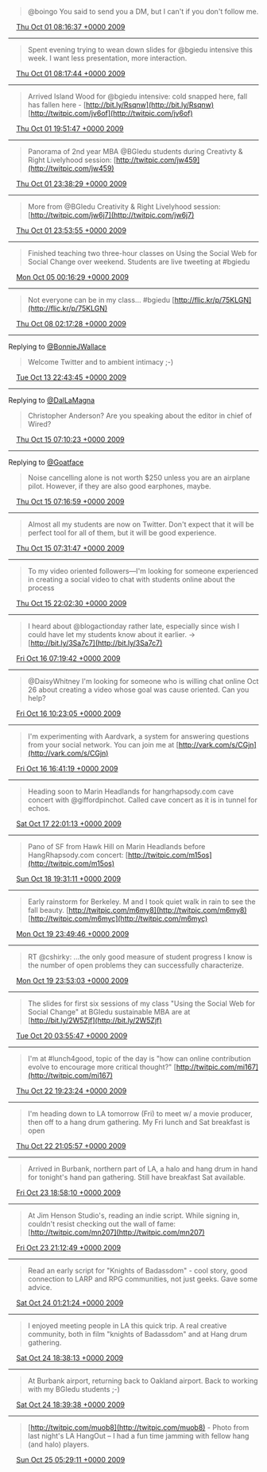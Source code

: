 > @boingo You said to send you a DM, but I can't if you don't follow me.

<img src="../../media/tweet.ico" width="12" /> [Thu Oct 01 08:16:37 +0000 2009](https://twitter.com/ChristopherA/status/4520249957)

----

> Spent evening trying to wean down slides for @bgiedu intensive this week. I want less presentation, more interaction.

<img src="../../media/tweet.ico" width="12" /> [Thu Oct 01 08:17:44 +0000 2009](https://twitter.com/ChristopherA/status/4520261549)

----

> Arrived Island Wood for @bgiedu intensive: cold snapped here, fall has fallen here - [http://bit.ly/Rsqnw](http://bit.ly/Rsqnw) [http://twitpic.com/jv6of](http://twitpic.com/jv6of)

<img src="../../media/tweet.ico" width="12" /> [Thu Oct 01 19:51:47 +0000 2009](https://twitter.com/ChristopherA/status/4533069246)

----

> Panorama of 2nd year MBA @BGIedu students during Creativty & Right Livelyhood session:  [http://twitpic.com/jw459](http://twitpic.com/jw459)

<img src="../../media/tweet.ico" width="12" /> [Thu Oct 01 23:38:29 +0000 2009](https://twitter.com/ChristopherA/status/4538171948)

----

> More from @BGIedu Creativity & Right Livelyhood session:  [http://twitpic.com/jw6j7](http://twitpic.com/jw6j7)

<img src="../../media/tweet.ico" width="12" /> [Thu Oct 01 23:53:55 +0000 2009](https://twitter.com/ChristopherA/status/4538536634)

----

> Finished teaching two three-hour classes on Using the Social Web for Social Change over weekend. Students are live tweeting at #bgiedu

<img src="../../media/tweet.ico" width="12" /> [Mon Oct 05 00:16:29 +0000 2009](https://twitter.com/ChristopherA/status/4615534156)

----

> Not everyone can be in my class... #bgiedu [http://flic.kr/p/75KLGN](http://flic.kr/p/75KLGN)

<img src="../../media/tweet.ico" width="12" /> [Thu Oct 08 02:17:28 +0000 2009](https://twitter.com/ChristopherA/status/4698837931)

----

Replying to [@BonnieJWallace](https://twitter.com/BonnieJWallace/status/4843942989)

> Welcome Twitter and to ambient intimacy ;-)

<img src="../../media/tweet.ico" width="12" /> [Tue Oct 13 22:43:45 +0000 2009](https://twitter.com/ChristopherA/status/4846698836)

----

Replying to [@DalLaMagna](https://twitter.com/DalLaMagna/status/4633748426)

> Christopher Anderson? Are you speaking about the editor in chief of Wired?

<img src="../../media/tweet.ico" width="12" /> [Thu Oct 15 07:10:23 +0000 2009](https://twitter.com/ChristopherA/status/4883580406)

----

Replying to [@Goatface](https://twitter.com/Goatface/status/4845386972)

> Noise cancelling alone is not worth $250 unless you are an airplane pilot. However, if they are also good earphones, maybe.

<img src="../../media/tweet.ico" width="12" /> [Thu Oct 15 07:16:59 +0000 2009](https://twitter.com/ChristopherA/status/4883654382)

----

> Almost all my students are now on Twitter. Don't expect that it will be perfect tool for all of them, but it will be good experience.

<img src="../../media/tweet.ico" width="12" /> [Thu Oct 15 07:31:47 +0000 2009](https://twitter.com/ChristopherA/status/4883816869)

----

> To my video oriented followers—I'm looking for someone experienced in creating a social video to chat with students online about the process

<img src="../../media/tweet.ico" width="12" /> [Thu Oct 15 22:02:30 +0000 2009](https://twitter.com/ChristopherA/status/4899678400)

----

> I heard about @blogactionday rather late, especially since wish I could have let my students know about it earlier. -&gt; [http://bit.ly/3Sa7c7](http://bit.ly/3Sa7c7)

<img src="../../media/tweet.ico" width="12" /> [Fri Oct 16 07:19:42 +0000 2009](https://twitter.com/ChristopherA/status/4910701128)

----

> @DaisyWhitney I'm looking for someone who is willing chat online Oct 26 about creating a video whose goal was cause oriented. Can you help?

<img src="../../media/tweet.ico" width="12" /> [Fri Oct 16 10:23:05 +0000 2009](https://twitter.com/ChristopherA/status/4912730829)

----

> I'm experimenting with Aardvark, a system for answering questions from your social network. You can join me at [http://vark.com/s/CGjn](http://vark.com/s/CGjn)

<img src="../../media/tweet.ico" width="12" /> [Fri Oct 16 16:41:19 +0000 2009](https://twitter.com/ChristopherA/status/4919949264)

----

> Heading soon to Marin Headlands for hangrhapsody.com cave concert with @giffordpinchot. Called cave concert as it is in tunnel for echos.

<img src="../../media/tweet.ico" width="12" /> [Sat Oct 17 22:01:13 +0000 2009](https://twitter.com/ChristopherA/status/4952120127)

----

> Pano of SF from Hawk Hill on Marin Headlands before HangRhapsody.com concert:  [http://twitpic.com/m15os](http://twitpic.com/m15os)

<img src="../../media/tweet.ico" width="12" /> [Sun Oct 18 19:31:11 +0000 2009](https://twitter.com/ChristopherA/status/4972269430)

----

> Early rainstorm for Berkeley. M and I took quiet walk in rain to see the fall beauty. [http://twitpic.com/m6my8](http://twitpic.com/m6my8) [http://twitpic.com/m6myc](http://twitpic.com/m6myc)

<img src="../../media/tweet.ico" width="12" /> [Mon Oct 19 23:49:46 +0000 2009](https://twitter.com/ChristopherA/status/5004277553)

----

> RT @cshirky: ...the only good measure of student progress I know is the number of open problems they can successfully characterize.

<img src="../../media/tweet.ico" width="12" /> [Mon Oct 19 23:53:03 +0000 2009](https://twitter.com/ChristopherA/status/5004356005)

----

> The slides for first six sessions of my class "Using the Social Web for Social Change" at BGIedu sustainable MBA are at [http://bit.ly/2W5Zjf](http://bit.ly/2W5Zjf)

<img src="../../media/tweet.ico" width="12" /> [Tue Oct 20 03:55:47 +0000 2009](https://twitter.com/ChristopherA/status/5010217265)

----

> I'm at #lunch4good, topic of the day is "how can online contribution evolve to encourage more critical thought?" [http://twitpic.com/mi167](http://twitpic.com/mi167)

<img src="../../media/tweet.ico" width="12" /> [Thu Oct 22 19:23:24 +0000 2009](https://twitter.com/ChristopherA/status/5077081779)

----

> I'm heading down to LA tomorrow (Fri) to meet w/ a movie producer, then off to a hang drum gathering. My Fri lunch and Sat breakfast is open

<img src="../../media/tweet.ico" width="12" /> [Thu Oct 22 21:05:57 +0000 2009](https://twitter.com/ChristopherA/status/5079367746)

----

> Arrived in Burbank, northern part of LA, a halo and hang drum in hand for tonight's hand pan gathering. Still have breakfast Sat available.

<img src="../../media/tweet.ico" width="12" /> [Fri Oct 23 18:58:10 +0000 2009](https://twitter.com/ChristopherA/status/5104051597)

----

> At Jim Henson Studio's, reading an indie script. While signing in, couldn't resist checking out the wall of fame: [http://twitpic.com/mn207](http://twitpic.com/mn207)

<img src="../../media/tweet.ico" width="12" /> [Fri Oct 23 21:12:49 +0000 2009](https://twitter.com/ChristopherA/status/5107008715)

----

> Read an early script for "Knights of Badassdom" - cool story, good connection to LARP and RPG communities, not just geeks. Gave some advice.

<img src="../../media/tweet.ico" width="12" /> [Sat Oct 24 01:21:24 +0000 2009](https://twitter.com/ChristopherA/status/5112280607)

----

> I enjoyed meeting people in LA this quick trip. A real creative community, both in film "knights of Badassdom" and at Hang drum gathering.

<img src="../../media/tweet.ico" width="12" /> [Sat Oct 24 18:38:13 +0000 2009](https://twitter.com/ChristopherA/status/5128411406)

----

> At Burbank airport, returning back to Oakland airport. Back to working with my BGIedu students ;-)

<img src="../../media/tweet.ico" width="12" /> [Sat Oct 24 18:39:38 +0000 2009](https://twitter.com/ChristopherA/status/5128439253)

----

> [http://twitpic.com/muob8](http://twitpic.com/muob8) - Photo from last night's LA HangOut – I had a fun time jamming with fellow hang (and halo) players.

<img src="../../media/tweet.ico" width="12" /> [Sun Oct 25 05:29:11 +0000 2009](https://twitter.com/ChristopherA/status/5141117876)